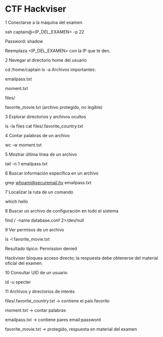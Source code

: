 # CTF Hackviser

1 Conectarse a la máquina del examen

ssh captain@<IP_DEL_EXAMEN> -p 22

Password: shadow

Reemplaza <IP_DEL_EXAMEN> con la IP que te den.

2 Navegar al directorio home del usuario

cd /home/captain
ls -a
Archivos importantes:

emailpass.txt

moment.txt

files/

favorite_movie.txt (archivo protegido, no legible)

3 Explorar directorios y archivos ocultos

ls -la files
cat files/.favorite_country.txt

4 Contar palabras de un archivo

wc -w moment.txt

5 Mostrar última línea de un archivo

tail -n 1 emailpass.txt

6 Buscar información específica en un archivo

grep whoami@securemail.hv
 emailpass.txt

7 Localizar la ruta de un comando

which hello

8 Buscar un archivo de configuración en todo el sistema

find / -name database.conf 2>/dev/null

9 Ver permisos de un archivo

ls -l favorite_movie.txt

Resultado típico: Permission denied

Hackviser bloquea acceso directo; la respuesta debe obtenerse del material oficial del examen.

10 Consultar UID de un usuario

id -u specter

11 Archivos y directorios de interés

files/.favorite_country.txt → contiene el país favorito

moment.txt → contar palabras

emailpass.txt → contiene pares email:password

favorite_movie.txt → protegido, respuesta en material del examen
